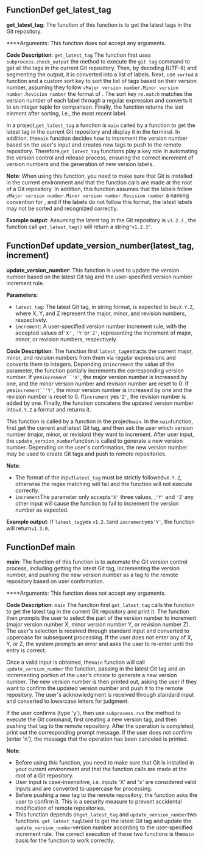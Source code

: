 ## FunctionDef get_latest_tag
**get_latest_tag**: The function of this function is to get the latest tags in the Git repository. 

****Arguments: This function does not accept any arguments. 

**Code Description**: `get_latest_tag` The function first uses `subprocess.check_output` the  method to execute  the `git tag` command to get all the tags in the current Git repository. Then, by decoding (UTF-8) and segmenting the output, it is converted into a list of labels. Next, use `sorted` a function and a custom sort key to sort the list of tags based on their version number, assuming they follow `vMajor version number.Minor version number.Revision number` the format of . The sort key `re.match` matches the version number of each label through a regular expression and converts it to an integer tuple for comparison. Finally, the function returns the last element after sorting, i.e., the most recent label. 

In a project,`get_latest_tag` a function is `main` called by a function to get the latest tag in the current Git repository and display it in the terminal. In addition, the`main` function decides how to increment the version number based on the user's input and creates new tags to push to the remote repository. Therefore,`get_latest_tag` functions play a key role in automating the version control and release process, ensuring the correct increment of version numbers and the generation of new version labels. 

**Note**: When using this function, you need to make sure that Git is installed in the current environment and that the function calls are made at the root of a Git repository. In addition, this function assumes that the labels follow `vMajor version number.Minor version number.Revision number` a naming convention for , and if the labels do not follow this format, the latest labels may not be sorted and recognized correctly. 

**Example output**: Assuming the latest tag in the Git repository is `v1.2.3` , the function call `get_latest_tag()` will return a string`"v1.2.3"`. 
## FunctionDef update_version_number(latest_tag, increment)
**update_version_number**: This function is used to update the version number based on the latest Git tag and the user-specified version number increment rule. 

**Parameters**:
- `latest_tag`: The latest Git tag, in string format, is expected to be`vX.Y.Z`, where X, Y, and Z represent the major, minor, and revision numbers, respectively. 
- `increment`: A user-specified version number increment rule, with the accepted values of`'X'` , `'Y'`or`'Z'`, representing the increment of major, minor, or revision numbers, respectively. 

**Code Description**:
The function first `latest_tag`extracts the current major, minor, and revision numbers from them via regular expressions and converts them to integers. Depending on`increment` the value of the parameter, the function partially increments the corresponding version number. If yes`increment``'X'`, the major version number is increased by one, and the minor version number and revision number are reset to 0. If yes`increment``'Y'`, the minor version number is increased by one and the revision number is reset to 0. If`increment` yes`'Z'`, the revision number is added by one. Finally, the function concatens the updated version number into`vX.Y.Z` a format and returns it. 

This function is called by a function in the project`main`. In the `main`function, first get the current and latest Git tag, and then ask the user which version number (major, minor, or revision) they want to increment. After user input, the `update_version_number`function is called to generate a new version number. Depending on the user's confirmation, the new version number may be used to create Git tags and push to remote repositories. 

**Note**:
- The format of the input`latest_tag` must be strictly followed`vX.Y.Z`, otherwise the regex matching will fail and the function will not execute correctly. 
- `increment`The parameter only accepts`'X'` three values, ,`'Y'` and `'Z'`any other input will cause the function to fail to increment the version number as expected. 

**Example output**:
If `latest_tag`yes `v1.2.3`and `increment`yes`'Y'`, the function will return`v1.3.0`. 
## FunctionDef main
**main**: The function of this function is to automate the Git version control process, including getting the latest Git tag, incrementing the version number, and pushing the new version number as a tag to the remote repository based on user confirmation. 

****Arguments: This function does not accept any arguments. 

**Code Description**: `main` The function first `get_latest_tag` calls the function to get the latest tag in the current Git repository and print it. The function then prompts the user to select the part of the version number to increment (major version number X, minor version number Y, or revision number Z). The user's selection is received through standard input and converted to uppercase for subsequent processing. If the user does not enter any of X, Y, or Z, the system prompts an error and asks the user to re-enter until the entry is correct. 

Once a valid input is obtained, the`main` function will call `update_version_number` the function, passing in the latest Git tag and an incrementing portion of the user's choice to generate a new version number. The new version number is then printed out, asking the user if they want to confirm the updated version number and push it to the remote repository. The user's acknowledgment is received through standard input and converted to lowercase letters for judgment. 

If the user confirms (type 'y'), then use `subprocess.run` the method to execute the Git command, first creating a new version tag, and then pushing that tag to the remote repository. After the operation is completed, print out the corresponding prompt message. If the user does not confirm (enter 'n'), the message that the operation has been canceled is printed. 

**Note**:
- Before using this function, you need to make sure that Git is installed in your current environment and that the function calls are made at the root of a Git repository.
- User input is case-insensitive, i.e. inputs 'X' and 'x' are considered valid inputs and are converted to uppercase for processing.
- Before pushing a new tag to the remote repository, the function asks the user to confirm it. This is a security measure to prevent accidental modification of remote repositories.
- This function depends on`get_latest_tag` and `update_version_number`two functions. `get_latest_tag`Used to get the latest Git tag and update the `update_version_number`version number according to the user-specified increment rule. The correct execution of these two functions is the`main` basis for the function to work correctly. 
